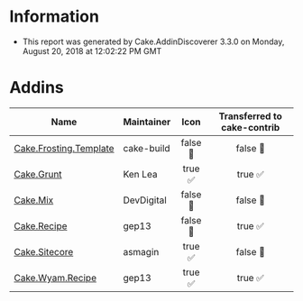 # Information

- This report was generated by Cake.AddinDiscoverer 3.3.0 on Monday, August 20, 2018 at 12:02:22 PM GMT

# Addins

| Name | Maintainer | Icon | Transferred to cake-contrib |
| --- | --- | :---: | :---: |
| [Cake.Frosting.Template](https://github.com/cake-build/frosting) | cake-build | false :small_red_triangle: | false :small_red_triangle: |
| [Cake.Grunt](https://github.com/cake-contrib/Cake.Grunt/) | Ken Lea | true :white_check_mark: | true :white_check_mark: |
| [Cake.Mix](https://www.nuget.org/packages/Cake.Mix/) | DevDigital | false :small_red_triangle: | false :small_red_triangle: |
| [Cake.Recipe](https://github.com/cake-contrib/Cake.Recipe) | gep13 | false :small_red_triangle: | true :white_check_mark: |
| [Cake.Sitecore](https://github.com/asmagin/Cake.Sitecore) | asmagin | true :white_check_mark: | false :small_red_triangle: |
| [Cake.Wyam.Recipe](https://github.com/cake-contrib/Cake.Wyam.Recipe) | gep13 | true :white_check_mark: | true :white_check_mark: |
